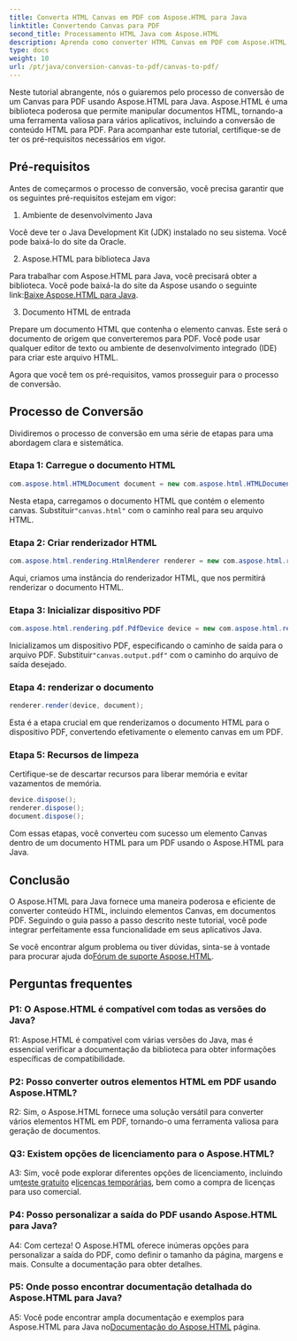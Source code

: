 ```yaml
---
title: Converta HTML Canvas em PDF com Aspose.HTML para Java
linktitle: Convertendo Canvas para PDF
second_title: Processamento HTML Java com Aspose.HTML
description: Aprenda como converter HTML Canvas em PDF com Aspose.HTML para Java neste guia passo a passo.
type: docs
weight: 10
url: /pt/java/conversion-canvas-to-pdf/canvas-to-pdf/
---
```

Neste tutorial abrangente, nós o guiaremos pelo processo de conversão de um Canvas para PDF usando Aspose.HTML para Java. Aspose.HTML é uma biblioteca poderosa que permite manipular documentos HTML, tornando-a uma ferramenta valiosa para vários aplicativos, incluindo a conversão de conteúdo HTML para PDF. Para acompanhar este tutorial, certifique-se de ter os pré-requisitos necessários em vigor.

## Pré-requisitos

Antes de começarmos o processo de conversão, você precisa garantir que os seguintes pré-requisitos estejam em vigor:

1. Ambiente de desenvolvimento Java

Você deve ter o Java Development Kit (JDK) instalado no seu sistema. Você pode baixá-lo do site da Oracle.

2. Aspose.HTML para biblioteca Java

 Para trabalhar com Aspose.HTML para Java, você precisará obter a biblioteca. Você pode baixá-la do site da Aspose usando o seguinte link:[Baixe Aspose.HTML para Java](https://releases.aspose.com/html/java/).

3. Documento HTML de entrada

Prepare um documento HTML que contenha o elemento canvas. Este será o documento de origem que converteremos para PDF. Você pode usar qualquer editor de texto ou ambiente de desenvolvimento integrado (IDE) para criar este arquivo HTML.

Agora que você tem os pré-requisitos, vamos prosseguir para o processo de conversão.

## Processo de Conversão

Dividiremos o processo de conversão em uma série de etapas para uma abordagem clara e sistemática.

### Etapa 1: Carregue o documento HTML

```java
com.aspose.html.HTMLDocument document = new com.aspose.html.HTMLDocument(Resources.input("canvas.html"));
```

 Nesta etapa, carregamos o documento HTML que contém o elemento canvas. Substituir`"canvas.html"` com o caminho real para seu arquivo HTML.

### Etapa 2: Criar renderizador HTML

```java
com.aspose.html.rendering.HtmlRenderer renderer = new com.aspose.html.rendering.HtmlRenderer();
```

Aqui, criamos uma instância do renderizador HTML, que nos permitirá renderizar o documento HTML.

### Etapa 3: Inicializar dispositivo PDF

```java
com.aspose.html.rendering.pdf.PdfDevice device = new com.aspose.html.rendering.pdf.PdfDevice(Resources.output("canvas.output.pdf"));
```

 Inicializamos um dispositivo PDF, especificando o caminho de saída para o arquivo PDF. Substituir`"canvas.output.pdf"` com o caminho do arquivo de saída desejado.

### Etapa 4: renderizar o documento

```java
renderer.render(device, document);
```

Esta é a etapa crucial em que renderizamos o documento HTML para o dispositivo PDF, convertendo efetivamente o elemento canvas em um PDF.

### Etapa 5: Recursos de limpeza

Certifique-se de descartar recursos para liberar memória e evitar vazamentos de memória.

```java
device.dispose();
renderer.dispose();
document.dispose();
```

Com essas etapas, você converteu com sucesso um elemento Canvas dentro de um documento HTML para um PDF usando o Aspose.HTML para Java.

## Conclusão

O Aspose.HTML para Java fornece uma maneira poderosa e eficiente de converter conteúdo HTML, incluindo elementos Canvas, em documentos PDF. Seguindo o guia passo a passo descrito neste tutorial, você pode integrar perfeitamente essa funcionalidade em seus aplicativos Java.

 Se você encontrar algum problema ou tiver dúvidas, sinta-se à vontade para procurar ajuda do[Fórum de suporte Aspose.HTML](https://forum.aspose.com/).

## Perguntas frequentes

### P1: O Aspose.HTML é compatível com todas as versões do Java?

R1: Aspose.HTML é compatível com várias versões do Java, mas é essencial verificar a documentação da biblioteca para obter informações específicas de compatibilidade.

### P2: Posso converter outros elementos HTML em PDF usando Aspose.HTML?

R2: Sim, o Aspose.HTML fornece uma solução versátil para converter vários elementos HTML em PDF, tornando-o uma ferramenta valiosa para geração de documentos.

### Q3: Existem opções de licenciamento para o Aspose.HTML?

 A3: Sim, você pode explorar diferentes opções de licenciamento, incluindo um[teste gratuito](https://releases.aspose.com/) e[licenças temporárias](https://purchase.aspose.com/temporary-license/), bem como a compra de licenças para uso comercial.

### P4: Posso personalizar a saída do PDF usando Aspose.HTML para Java?

A4: Com certeza! O Aspose.HTML oferece inúmeras opções para personalizar a saída do PDF, como definir o tamanho da página, margens e mais. Consulte a documentação para obter detalhes.

### P5: Onde posso encontrar documentação detalhada do Aspose.HTML para Java?

 A5: Você pode encontrar ampla documentação e exemplos para Aspose.HTML para Java no[Documentação do Aspose.HTML](https://reference.aspose.com/html/java/) página.